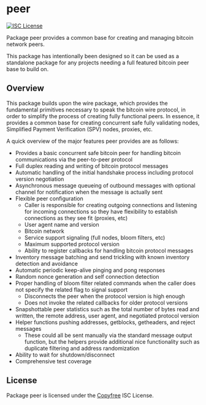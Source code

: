 # peer

[![ISC License](http://img.shields.io/badge/license-ISC-blue.svg)](http://Copyfree.org)

Package peer provides a common base for creating and managing bitcoin network
peers.

This package has intentionally been designed so it can be used as a standalone
package for any projects needing a full featured bitcoin peer base to build on.

## Overview

This package builds upon the wire package, which provides the fundamental
primitives necessary to speak the bitcoin wire protocol, in order to simplify
the process of creating fully functional peers. In essence, it provides a common
base for creating concurrent safe fully validating nodes, Simplified Payment
Verification (SPV) nodes, proxies, etc.

A quick overview of the major features peer provides are as follows:

- Provides a basic concurrent safe bitcoin peer for handling bitcoin
  communications via the peer-to-peer protocol
- Full duplex reading and writing of bitcoin protocol messages
- Automatic handling of the initial handshake process including protocol version
  negotiation
- Asynchronous message queueing of outbound messages with optional channel for
  notification when the message is actually sent
- Flexible peer configuration
  - Caller is responsible for creating outgoing connections and listening for
    incoming connections so they have flexibility to establish connections as
    they see fit (proxies, etc)
  - User agent name and version
  - Bitcoin network
  - Service support signaling (full nodes, bloom filters, etc)
  - Maximum supported protocol version
  - Ability to register callbacks for handling bitcoin protocol messages
- Inventory message batching and send trickling with known inventory detection
  and avoidance
- Automatic periodic keep-alive pinging and pong responses
- Random nonce generation and self connection detection
- Proper handling of bloom filter related commands when the caller does not
  specify the related flag to signal support
  - Disconnects the peer when the protocol version is high enough
  - Does not invoke the related callbacks for older protocol versions
- Snapshottable peer statistics such as the total number of bytes read and
  written, the remote address, user agent, and negotiated protocol version
- Helper functions pushing addresses, getblocks, getheaders, and reject messages
  - These could all be sent manually via the standard message output function,
    but the helpers provide additional nice functionality such as duplicate
    filtering and address randomization
- Ability to wait for shutdown/disconnect
- Comprehensive test coverage

## License

Package peer is licensed under the [Copyfree](http://Copyfree.org) ISC License.
